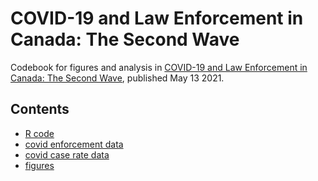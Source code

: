 # COVID-19 and Law Enforcement in Canada: The Second Wave

Codebook for figures and analysis in [COVID-19 and Law Enforcement in Canada: The Second Wave](https://ccla.org/ccla-and-ppmp-release-new-report/), published May 13 2021.

## Contents

- [R code](ccla-ppmp-may2021-codebook.R) 
- [covid enforcement data](covid_enforcement_data_march2021.csv) 
- [covid case rate data](covid19-data-april-27-2021.csv)
- [figures](https://github.com/alexlusco/ccla-ppmp-enforcement-report-may2021/tree/main/figures)
